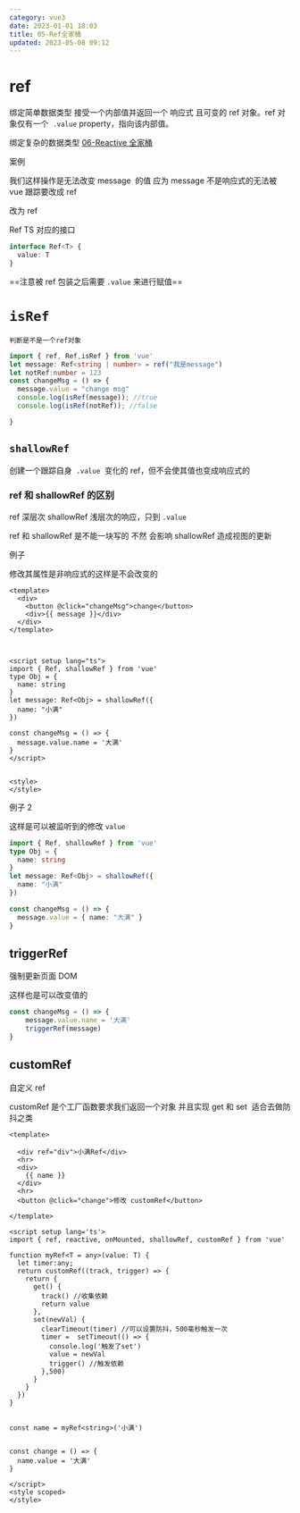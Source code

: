 ```yaml
---
category: vue3
date: 2023-01-01 18:03
title: 05-Ref全家桶
updated: 2023-05-08 09:12
---
```


# ref

绑定简单数据类型
接受一个内部值并返回一个 响应式 且可变的 ref 对象。ref 对象仅有一个  `.value` property，指向该内部值。

绑定复杂的数据类型 [06-Reactive 全家桶](06-Reactive全家桶.md)

案例

我们这样操作是无法改变 message  的值 应为 message 不是响应式的无法被 vue 跟踪要改成 ref

改为 ref

Ref TS 对应的接口

```ts
interface Ref<T> {
  value: T
}
```

==注意被 ref 包装之后需要 `.value` 来进行赋值==

# `isRef`

`判断是不是一个ref对象`

```ts
import { ref, Ref,isRef } from 'vue'
let message: Ref<string | number> = ref("我是message")
let notRef:number = 123
const changeMsg = () => {
  message.value = "change msg"
  console.log(isRef(message)); //true
  console.log(isRef(notRef)); //false

}
```

## `shallowRef`

创建一个跟踪自身  `.value`  变化的 ref，但不会使其值也变成响应式的

### ref 和 shallowRef 的区别

ref 深层次
shallowRef 浅层次的响应，只到 `.value`

ref 和 shallowRef 是不能一块写的 不然 会影响 shallowRef 造成视图的更新

例子

修改其属性是非响应式的这样是不会改变的

```vue
<template>
  <div>
    <button @click="changeMsg">change</button>
    <div>{{ message }}</div>
  </div>
</template>



<script setup lang="ts">
import { Ref, shallowRef } from 'vue'
type Obj = {
  name: string
}
let message: Ref<Obj> = shallowRef({
  name: "小满"
})

const changeMsg = () => {
  message.value.name = '大满'
}
</script>


<style>
</style>
```

例子 2

这样是可以被监听到的修改 `value`

```ts
import { Ref, shallowRef } from 'vue'
type Obj = {
  name: string
}
let message: Ref<Obj> = shallowRef({
  name: "小满"
})

const changeMsg = () => {
  message.value = { name: "大满" }
}
```

## triggerRef 

强制更新页面 DOM

这样也是可以改变值的

```ts
const changeMsg = () => {
    message.value.name = '大满'
    triggerRef(message)
}
```

## customRef

自定义 ref

customRef 是个工厂函数要求我们返回一个对象 并且实现 get 和 set  适合去做防抖之类

```vue
<template>

  <div ref="div">小满Ref</div>
  <hr>
  <div>
    {{ name }}
  </div>
  <hr>
  <button @click="change">修改 customRef</button>

</template>

<script setup lang='ts'>
import { ref, reactive, onMounted, shallowRef, customRef } from 'vue'

function myRef<T = any>(value: T) {
  let timer:any;
  return customRef((track, trigger) => {
    return {
      get() {
        track() //收集依赖
        return value
      },
      set(newVal) {
        clearTimeout(timer) //可以设置防抖，500毫秒触发一次
        timer =  setTimeout(() => {
          console.log('触发了set')
          value = newVal
          trigger() //触发依赖
        },500)
      }
    }
  })
}


const name = myRef<string>('小满')


const change = () => {
  name.value = '大满'
}

</script>
<style scoped>
</style>
```